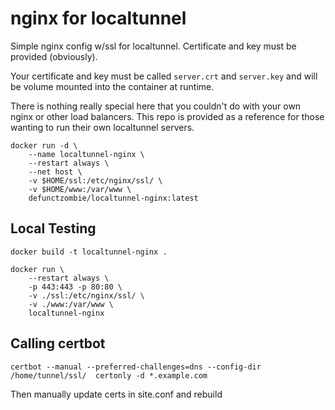 # nginx for localtunnel

Simple nginx config w/ssl for localtunnel. Certificate and key must be provided (obviously).

Your certificate and key must be called `server.crt` and `server.key` and will be volume mounted into the container at runtime.

There is nothing really special here that you couldn't do with your own nginx or other load balancers. This repo is provided as a reference for those wanting to run their own localtunnel servers.

```
docker run -d \
    --name localtunnel-nginx \
    --restart always \
    --net host \
    -v $HOME/ssl:/etc/nginx/ssl/ \
    -v $HOME/www:/var/www \
    defunctzombie/localtunnel-nginx:latest
```

## Local Testing

```
docker build -t localtunnel-nginx .
```

```
docker run \
    --restart always \
    -p 443:443 -p 80:80 \
    -v ./ssl:/etc/nginx/ssl/ \
    -v ./www:/var/www \
    localtunnel-nginx
```

## Calling certbot

```
certbot --manual --preferred-challenges=dns --config-dir /home/tunnel/ssl/  certonly -d *.example.com
```

Then manually update certs in site.conf and rebuild
